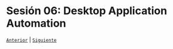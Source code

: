 # Sesión 06: Desktop Application Automation

[`Anterior`](../Session-05/README.md) | [`Siguiente`](../Session-07/README.md)